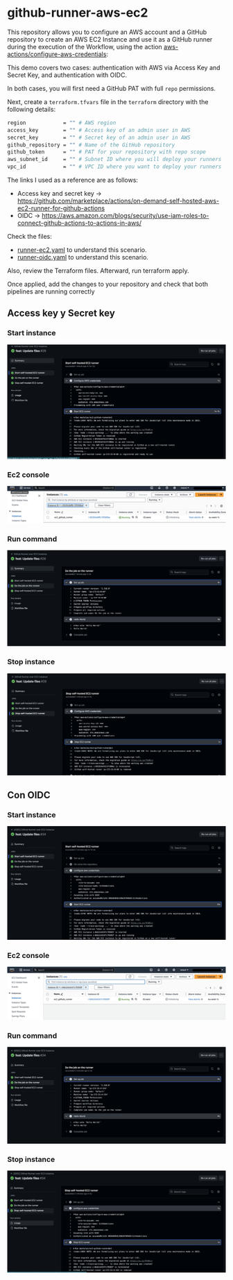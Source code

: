 # github-runner-aws-ec2

This repository allows you to configure an AWS account and a GitHub repository to create an AWS EC2 Instance and use it as a GitHub runner during the execution of the Workflow, using the action [aws-actions/configure-aws-credentials](https://github.com/aws-actions/configure-aws-credentials):

This demo covers two cases: authentication with AWS via Access Key and Secret Key, and authentication with OIDC.

In both cases, you will first need a GitHub PAT with full `repo` permissions.

Next, create a `terraform.tfvars` file in the `terraform` directory with the following details:
```bash
region            = "" # AWS region
access_key        = "" # Access key of an admin user in AWS
secret_key        = "" # Secret key of an admin user in AWS
github_repository = "" # Name of the GitHub repository
github_token      = "" # PAT for your repository with repo scope
aws_subnet_id     = "" # Subnet ID where you will deploy your runners
vpc_id            = "" # VPC ID where you want to deploy your runners
```

The links I used as a reference are as follows:
* Access key and secret key -> https://github.com/marketplace/actions/on-demand-self-hosted-aws-ec2-runner-for-github-actions
* OIDC -> https://aws.amazon.com/blogs/security/use-iam-roles-to-connect-github-actions-to-actions-in-aws/


Check the files:
* [runner-ec2.yaml](.github/workflows/runner-ec2.yml) to understand this scenario.
* [runner-oidc.yaml](.github/workflows/runner-oidc.yml) to understand this scenario.

Also, review the Terraform files. Afterward, run terraform apply.

Once applied, add the changes to your repository and check that both pipelines are running correctly

## Access key y Secret key
### Start instance
![](./images/ec2_start_instance.png)

### Ec2 console
![](./images/ec2_console.png)

### Run command
![](./images/ec2_run_command.png)

### Stop instance
![](./images/ec2_stop_instance.png)

## Con OIDC
### Start instance
![](./images/oidc_start_instance.png)

### Ec2 console
![](./images/oidc_console.png)

### Run command
![](./images/oidc_run_command.png)

### Stop instance
![](./images/oidc_stop_instance.png)

